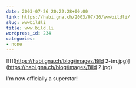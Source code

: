 ```yaml
---
date: 2003-07-26 20:22:28+00:00
link: https://habi.gna.ch/2003/07/26/wwwbildli/
slug: wwwbildli
title: www.bild.li
wordpress_id: 234
categories:
- none
---
```


[![](https://habi.gna.ch/blog/images/Bild 2-tm.jpg)](https://habi.gna.ch/blog/images/Bild 2.jpg)

I'm now officially a superstar!
